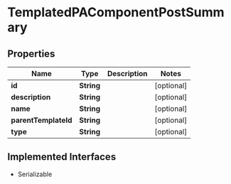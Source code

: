 

# TemplatedPAComponentPostSummary


## Properties

Name | Type | Description | Notes
------------ | ------------- | ------------- | -------------
**id** | **String** |  |  [optional]
**description** | **String** |  |  [optional]
**name** | **String** |  |  [optional]
**parentTemplateId** | **String** |  |  [optional]
**type** | **String** |  |  [optional]


## Implemented Interfaces

* Serializable


